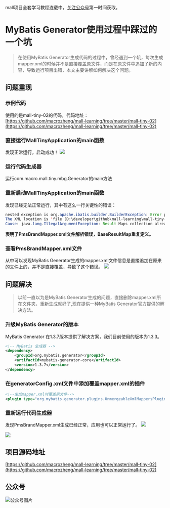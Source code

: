 mall项目全套学习教程连载中，[关注公众号](#公众号)第一时间获取。

# MyBatis Generator使用过程中踩过的一个坑

> 在使用MyBatis Generator生成代码的过程中，曾经遇到一个坑，每次生成mapper.xml的时候并不是直接覆盖原文件，而是在原文件中追加了新的内容，导致运行项目出错，本文主要讲解如何解决这个问题。

## 问题重现

### 示例代码
使用的是mall-tiny-02的代码，代码地址：[https://github.com/macrozheng/mall-learning/tree/master/mall-tiny-02](https://github.com/macrozheng/mall-learning/tree/master/mall-tiny-02)

### 直接运行MallTinyApplication的main函数
发现正常运行，启动成功！
![](../images/refer_screen_99.png)

### 运行代码生成器
运行com.macro.mall.tiny.mbg.Generator的main方法

### 重新启动MallTinyApplication的main函数
发现已经无法正常运行，其中有这么一行关键性的错误：
```java
nested exception is org.apache.ibatis.builder.BuilderException: Error parsing Mapper XML.
The XML location is 'file [D:\developer\github\mall-learning\mall-tiny-02\target\classes\com\macro\mall\tiny\mbg\mapper\PmsBrandMapper.xml]'.
Cause: java.lang.IllegalArgumentException: Result Maps collection already contains value for com.macro.mall.tiny.mapper.PmsBrandMapper.BaseResultMap
```
**表明了PmsBrandMapper.xml文件解析错误，BaseResultMap重复定义。**

### 查看PmsBrandMapper.xml文件
从中可以发现MyBatis Generator生成的mapper.xml文件信息是直接追加在原来的文件上的，并不是直接覆盖，导致了这个错误。
![](../images/refer_screen_100.png)

## 问题解决
> 以前一直以为是MyBatis Generator生成的问题，直接删除mapper.xml所在文件夹，重新生成就好了,现在提供一种MyBatis Generator官方提供的解决方法。

### 升级MyBatis Generator的版本
MyBatis Generator 在1.3.7版本提供了解决方案，我们目前使用的版本为1.3.3。
```xml
<!-- MyBatis 生成器 -->
<dependency>
    <groupId>org.mybatis.generator</groupId>
    <artifactId>mybatis-generator-core</artifactId>
    <version>1.3.7</version>
</dependency>
```

### 在generatorConfig.xml文件中添加覆盖mapper.xml的插件
```xml
<!--生成mapper.xml时覆盖原文件-->
<plugin type="org.mybatis.generator.plugins.UnmergeableXmlMappersPlugin" />
```

### 重新运行代码生成器
发现PmsBrandMapper.xml生成已经正常，应用也可以正常运行了。
![](../images/refer_screen_101.png)

![](../images/refer_screen_102.png)

## 项目源码地址

[https://github.com/macrozheng/mall-learning/tree/master/mall-tiny-02](https://github.com/macrozheng/mall-learning/tree/master/mall-tiny-02)

## 公众号

![公众号图片](http://macro-oss.oss-cn-shenzhen.aliyuncs.com/mall/banner/qrcode_for_macrozheng_258.jpg)
